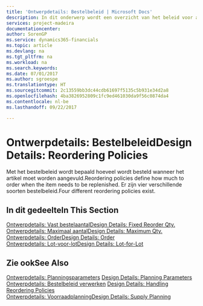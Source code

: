 ```yaml
---
title: 'Ontwerpdetails: Bestelbeleid | Microsoft Docs'
description: In dit onderwerp wordt een overzicht van het beleid voor artikelaanvulling gegeven.
services: project-madeira
documentationcenter: 
author: SorenGP
ms.service: dynamics365-financials
ms.topic: article
ms.devlang: na
ms.tgt_pltfrm: na
ms.workload: na
ms.search.keywords: 
ms.date: 07/01/2017
ms.author: sgroespe
ms.translationtype: HT
ms.sourcegitcommit: 2c13559bb3dc44cdb61697f5135c5b931e34d2a8
ms.openlocfilehash: 4ba3826952809c1fc9ed461030da9f56c0874da4
ms.contentlocale: nl-be
ms.lasthandoff: 09/22/2017

---
```

# <a name="design-details-reordering-policies"></a><span data-ttu-id="585fb-103">Ontwerpdetails: Bestelbeleid</span><span class="sxs-lookup"><span data-stu-id="585fb-103">Design Details: Reordering Policies</span></span>
<span data-ttu-id="585fb-104">Met het bestelbeleid wordt bepaald hoeveel wordt besteld wanneer het artikel moet worden aangevuld.</span><span class="sxs-lookup"><span data-stu-id="585fb-104">Reordering policies define how much to order when the item needs to be replenished.</span></span> <span data-ttu-id="585fb-105">Er zijn vier verschillende soorten bestelbeleid.</span><span class="sxs-lookup"><span data-stu-id="585fb-105">Four different reordering policies exist.</span></span>  

## <a name="in-this-section"></a><span data-ttu-id="585fb-106">In dit gedeelte</span><span class="sxs-lookup"><span data-stu-id="585fb-106">In This Section</span></span>  
[<span data-ttu-id="585fb-107">Ontwerpdetails: Vast bestelaantal</span><span class="sxs-lookup"><span data-stu-id="585fb-107">Design Details: Fixed Reorder Qty.</span></span>](design-details-fixed-reorder-qty.md)  
[<span data-ttu-id="585fb-108">Ontwerpdetails: Maximaal aantal</span><span class="sxs-lookup"><span data-stu-id="585fb-108">Design Details: Maximum Qty.</span></span>](design-details-maximum-qty.md)  
[<span data-ttu-id="585fb-109">Ontwerpdetails: Order</span><span class="sxs-lookup"><span data-stu-id="585fb-109">Design Details: Order</span></span>](design-details-order.md)  
[<span data-ttu-id="585fb-110">Ontwerpdetails: Lot-voor-lot</span><span class="sxs-lookup"><span data-stu-id="585fb-110">Design Details: Lot-for-Lot</span></span>](design-details-lot-for-lot.md)  

## <a name="see-also"></a><span data-ttu-id="585fb-111">Zie ook</span><span class="sxs-lookup"><span data-stu-id="585fb-111">See Also</span></span>  
<span data-ttu-id="585fb-112">[Ontwerpdetails: Planningsparameters](design-details-planning-parameters.md) </span><span class="sxs-lookup"><span data-stu-id="585fb-112">[Design Details: Planning Parameters](design-details-planning-parameters.md) </span></span>  
<span data-ttu-id="585fb-113">[Ontwerpdetails: Bestelbeleid verwerken](design-details-handling-reordering-policies.md) </span><span class="sxs-lookup"><span data-stu-id="585fb-113">[Design Details: Handling Reordering Policies](design-details-handling-reordering-policies.md) </span></span>  
[<span data-ttu-id="585fb-114">Ontwerpdetails: Voorraadplanning</span><span class="sxs-lookup"><span data-stu-id="585fb-114">Design Details: Supply Planning</span></span>](design-details-supply-planning.md)

